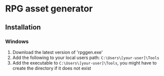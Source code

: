 # RPG asset generator

## Installation

### Windows

1. Download the latest version of 'rpggen.exe'
2. Add the following to your local users path: `C:\Users\[your-user]\Tools`
3. Add the executable to `C:\Users\[your-user]\Tools`, you might have to create the directory if it does not exist
